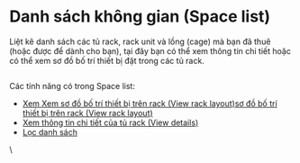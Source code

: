 # Danh sách không gian (Space list)

Liệt kê danh sách các tủ rack, rack unit và lồng (cage) mà bạn đã thuê (hoặc được để dành cho bạn), tại đây bạn có thể xem thông tin chi tiết hoặc có thể xem sơ đồ bố trí thiết bị đặt trong các tủ rack.

<figure><img src="https://docs.vngcloud.vn/download/attachments/59805714/image-20230619-032020.png?version=1&#x26;modificationDate=1689563507000&#x26;api=v2" alt=""><figcaption></figcaption></figure>

Các tính năng có trong Space list:

* [Xem ](https://vngctech.atlassian.net/wiki/spaces/VCPUG/pages/879001601)[Xem sơ đồ bố trí thiết bị trên rack (View rack layout)](https://docs.vngcloud.vn/pages/viewpage.action?pageId=59805717)[sơ đồ bố trí thiết bị trên rack (View rack layout)](https://vngctech.atlassian.net/wiki/spaces/VCPUG/pages/879001601)
* [Xem thông tin chi tiết của tủ rack (View details)](https://docs.vngcloud.vn/pages/viewpage.action?pageId=59805721)
* [Lọc danh sách](https://docs.vngcloud.vn/pages/viewpage.action?pageId=59805724)

\
